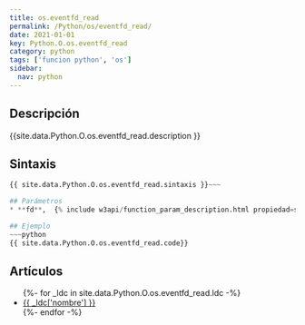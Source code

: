 ```yaml
---
title: os.eventfd_read
permalink: /Python/os/eventfd_read/
date: 2021-01-01
key: Python.O.os.eventfd_read
category: python
tags: ['funcion python', 'os']
sidebar: 
  nav: python
---
```


## Descripción
{{site.data.Python.O.os.eventfd_read.description }}

## Sintaxis
~~~python
{{ site.data.Python.O.os.eventfd_read.sintaxis }}~~~

## Parámetros
* **fd**,  {% include w3api/function_param_description.html propiedad=site.data.Python.O.os.eventfd_read valor="fd" %}

## Ejemplo
~~~python
{{ site.data.Python.O.os.eventfd_read.code}}
~~~

## Artículos
<ul>
{%- for _ldc in site.data.Python.O.os.eventfd_read.ldc -%}
   <li>
       <a href="{{_ldc['url'] }}">{{ _ldc['nombre'] }}</a>
   </li>
{%- endfor -%}
</ul>
